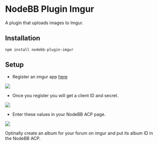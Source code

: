 # NodeBB Plugin Imgur

A plugin that uploads images to Imgur.

## Installation

    npm install nodebb-plugin-imgur


## Setup

* Register an imgur app [here](https://api.imgur.com/oauth2/addclient)

![](http://imgur.com/neAKeeR)

* Once you register you will get a client ID and secret.

![](http://imgur.com/haE9jzj)

* Enter these values in your NodeBB ACP page.

![](http://imgur.com/6hYkOc9)

Optinally create an album for your forum on imgur and put its album ID in the NodeBB ACP.





